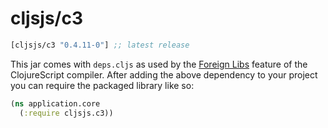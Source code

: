# cljsjs/c3

[](dependency)
```clojure
[cljsjs/c3 "0.4.11-0"] ;; latest release
```
[](/dependency)

This jar comes with `deps.cljs` as used by the [Foreign Libs][flibs] feature
of the ClojureScript compiler. After adding the above dependency to your project
you can require the packaged library like so:

```clojure
(ns application.core
  (:require cljsjs.c3))
```

[flibs]: https://github.com/clojure/clojurescript/wiki/Packaging-Foreign-Dependencies
